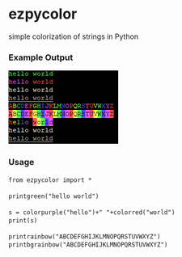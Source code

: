 # ezpycolor
simple colorization of strings in Python

### Example Output
![ezpycolor-example-output.PNG](https://github.com/bonifield/ezpycolor/raw/main/ezpycolor-example-output.PNG)

### Usage
```
from ezpycolor import *

printgreen("hello world")

s = colorpurple("hello")+" "+colorred("world")
print(s)

printrainbow("ABCDEFGHIJKLMNOPQRSTUVWXYZ")
printbgrainbow("ABCDEFGHIJKLMNOPQRSTUVWXYZ")
```

